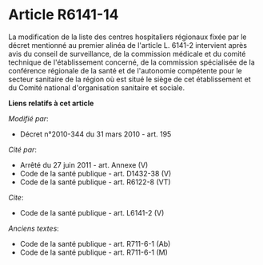 # Article R6141-14

La modification de la liste des centres hospitaliers régionaux fixée par le décret mentionné au premier alinéa de l'article
L. 6141-2 intervient après avis du conseil de surveillance, de la commission médicale et du comité technique de
l'établissement concerné, de la commission spécialisée de la conférence régionale de la santé et de l'autonomie compétente
pour le secteur sanitaire de la région où est situé le siège de cet établissement et du Comité national d'organisation
sanitaire et sociale.

**Liens relatifs à cet article**

_Modifié par_:

  - Décret n°2010-344 du 31 mars 2010 - art. 195

_Cité par_:

  - Arrêté du 27 juin 2011 - art. Annexe (V)
  - Code de la santé publique - art. D1432-38 (V)
  - Code de la santé publique - art. R6122-8 (VT)

_Cite_:

  - Code de la santé publique - art. L6141-2 (V)

_Anciens textes_:

  - Code de la santé publique - art. R711-6-1 (Ab)
  - Code de la santé publique - art. R711-6-1 (M)
